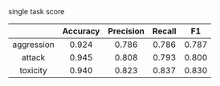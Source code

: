 single task score



|            | Accuracy | Precision | Recall |  F1   |
| :--------: | :------: | :-------: | :----: | :---: |
| aggression |  0.924   |   0.786   | 0.786  | 0.787 |
|   attack   |  0.945   |   0.808   | 0.793  | 0.800 |
|  toxicity  |  0.940   |   0.823   | 0.837  | 0.830 |


